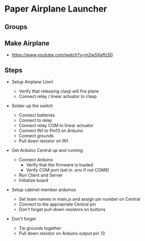 # Paper Airplane Launcher
## Groups

## Make Airplane
- https://www.youtube.com/watch?v=m2wSXaffzS0

## Steps
- Setup Airplane (Jon)
    - Verify that releasing clasp will fire plane
    - Connect relay / linear actuator to clasp

- Solder up the switch
    - Connect batteries
    - Connect to relay
    - Connect relay COM to linear actuator
    - Connect IN1 to Pin13 on Arduino
    - Connect grounds
    - Pull down resistor on IN1

- Get Arduino Central up and running
    - Connect Arduino
        - Verify that the firmware is loaded
        - Verify COM port (set in .env if not COM6)
    - Run Client and Server
    - Initialize board

- Setup cabinet member arduinos
    - Set team names in main.js and assign pin number on Central
    - Connect to the appropriate Central pin
    - Don't forget pull-down resistors on buttons

- Don't forget
    - Tie grounds together
    - Pull down resistor on Arduino output pin 13